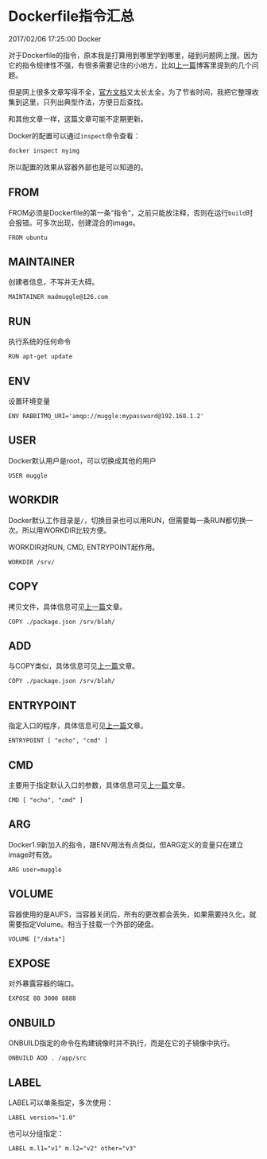 # Dockerfile指令汇总
2017/02/06 17:25:00
Docker


对于Dockerfile的指令，原本我是打算用到哪里学到哪里，碰到问题网上搜。因为它的指令规律性不强，有很多需要记住的小地方，比如[上一篇][prev]博客里提到的几个问题。

但是网上很多文章写得不全，[官方文档][doc]又太长太全，为了节省时间，我把它整理收集到这里，只列出典型作法，方便日后查找。

和其他文章一样，这篇文章可能不定期更新。

Docker的配置可以通过`inspect`命令查看：

```sh
docker inspect myimg
```

所以配置的效果从容器外部也是可以知道的。


## FROM

FROM必须是Dockerfile的第一条“指令”，之前只能放注释，否则在运行`build`时会报错。可多次出现，创建混合的image。

```
FROM ubuntu
```

## MAINTAINER

创建者信息，不写并无大碍。

```
MAINTAINER madmuggle@126.com
```

## RUN

执行系统的任何命令

```
RUN apt-get update
```

## ENV

设置环境变量

```
ENV RABBITMQ_URI='amqp://muggle:mypassword@192.168.1.2'
```

## USER

Docker默认用户是root，可以切换成其他的用户

```
USER muggle
```

## WORKDIR

Docker默认工作目录是`/`，切换目录也可以用RUN，但需要每一条RUN都切换一次。所以用WORKDIR比较方便。

WORKDIR对RUN, CMD, ENTRYPOINT起作用。

```
WORKDIR /srv/
```

## COPY

拷贝文件，具体信息可见[上一篇][prev]文章。

```
COPY ./package.json /srv/blah/
```

## ADD

与COPY类似，具体信息可见[上一篇][prev]文章。

```
COPY ./package.json /srv/blah/
```

## ENTRYPOINT

指定入口的程序，具体信息可见[上一篇][prev]文章。

```
ENTRYPOINT [ "echo", "cmd" ]
```

## CMD

主要用于指定默认入口的参数，具体信息可见[上一篇][prev]文章。

```
CMD [ "echo", "cmd" ]
```

## ARG

Docker1.9新加入的指令，跟ENV用法有点类似，但ARG定义的变量只在建立image时有效。

```
ARG user=muggle
```

## VOLUME

容器使用的是AUFS，当容器关闭后，所有的更改都会丢失，如果需要持久化，就需要指定Volume。相当于挂载一个外部的硬盘。

```
VOLUME ["/data"]
```

## EXPOSE

对外暴露容器的端口。

```
EXPOSE 80 3000 8888
```

## ONBUILD

ONBUILD指定的命令在构建镜像时并不执行，而是在它的子镜像中执行。

```
ONBUILD ADD . /app/src
```

## LABEL

LABEL可以单条指定，多次使用：

```
LABEL version="1.0"
```

也可以分组指定：

```
LABEL m.l1="v1" m.l2="v2" other="v3"
```


[doc]: https://docs.docker.com/engine/reference/builder/
[prev]: /DockerfileInstructions.html

